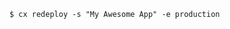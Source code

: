 <!-- usedin: [ _includes/_inlines/Toolbelt/common/redeploy/redeploy_examples.md] -->

```
$ cx redeploy -s "My Awesome App" -e production
```
